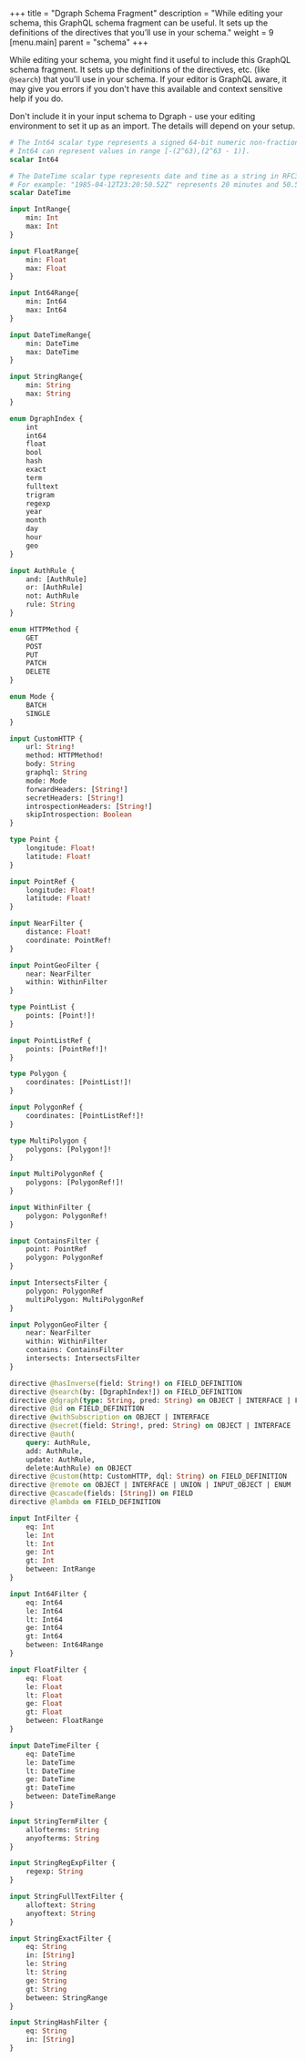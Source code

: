 +++
title = "Dgraph Schema Fragment"
description = "While editing your schema, this GraphQL schema fragment can be useful. It sets up the definitions of the directives that you’ll use in your schema."
weight = 9
[menu.main]
    parent = "schema"
+++

While editing your schema, you might find it useful to include this GraphQL schema fragment.  It sets up the definitions of the directives, etc. (like `@search`) that you'll use in your schema.  If your editor is GraphQL aware, it may give you errors if you don't have this available and context sensitive help if you do.

Don't include it in your input schema to Dgraph - use your editing environment to set it up as an import.  The details will depend on your setup.

```graphql
# The Int64 scalar type represents a signed 64‐bit numeric non‐fractional value.
# Int64 can represent values in range [-(2^63),(2^63 - 1)].
scalar Int64

# The DateTime scalar type represents date and time as a string in RFC3339 format.
# For example: "1985-04-12T23:20:50.52Z" represents 20 minutes and 50.52 seconds after the 23rd hour of April 12th, 1985 in UTC.
scalar DateTime

input IntRange{
	min: Int
	max: Int
}

input FloatRange{
	min: Float
	max: Float
}

input Int64Range{
	min: Int64
	max: Int64
}

input DateTimeRange{
	min: DateTime
	max: DateTime
}

input StringRange{
	min: String
	max: String
}

enum DgraphIndex {
	int
	int64
	float
	bool
	hash
	exact
	term
	fulltext
	trigram
	regexp
	year
	month
	day
	hour
	geo
}

input AuthRule {
	and: [AuthRule]
	or: [AuthRule]
	not: AuthRule
	rule: String
}

enum HTTPMethod {
	GET
	POST
	PUT
	PATCH
	DELETE
}

enum Mode {
	BATCH
	SINGLE
}

input CustomHTTP {
	url: String!
	method: HTTPMethod!
	body: String
	graphql: String
	mode: Mode
	forwardHeaders: [String!]
	secretHeaders: [String!]
	introspectionHeaders: [String!]
	skipIntrospection: Boolean
}

type Point {
	longitude: Float!
	latitude: Float!
}

input PointRef {
	longitude: Float!
	latitude: Float!
}

input NearFilter {
	distance: Float!
	coordinate: PointRef!
}

input PointGeoFilter {
	near: NearFilter
	within: WithinFilter
}

type PointList {
	points: [Point!]!
}

input PointListRef {
	points: [PointRef!]!
}

type Polygon {
	coordinates: [PointList!]!
}

input PolygonRef {
	coordinates: [PointListRef!]!
}

type MultiPolygon {
	polygons: [Polygon!]!
}

input MultiPolygonRef {
	polygons: [PolygonRef!]!
}

input WithinFilter {
	polygon: PolygonRef!
}

input ContainsFilter {
	point: PointRef
	polygon: PolygonRef
}

input IntersectsFilter {
	polygon: PolygonRef
	multiPolygon: MultiPolygonRef
}

input PolygonGeoFilter {
	near: NearFilter
	within: WithinFilter
	contains: ContainsFilter
	intersects: IntersectsFilter
}

directive @hasInverse(field: String!) on FIELD_DEFINITION
directive @search(by: [DgraphIndex!]) on FIELD_DEFINITION
directive @dgraph(type: String, pred: String) on OBJECT | INTERFACE | FIELD_DEFINITION
directive @id on FIELD_DEFINITION
directive @withSubscription on OBJECT | INTERFACE
directive @secret(field: String!, pred: String) on OBJECT | INTERFACE
directive @auth(
	query: AuthRule,
	add: AuthRule,
	update: AuthRule,
	delete:AuthRule) on OBJECT
directive @custom(http: CustomHTTP, dql: String) on FIELD_DEFINITION
directive @remote on OBJECT | INTERFACE | UNION | INPUT_OBJECT | ENUM
directive @cascade(fields: [String]) on FIELD
directive @lambda on FIELD_DEFINITION

input IntFilter {
	eq: Int
	le: Int
	lt: Int
	ge: Int
	gt: Int
	between: IntRange
}

input Int64Filter {
	eq: Int64
	le: Int64
	lt: Int64
	ge: Int64
	gt: Int64
	between: Int64Range
}

input FloatFilter {
	eq: Float
	le: Float
	lt: Float
	ge: Float
	gt: Float
	between: FloatRange
}

input DateTimeFilter {
	eq: DateTime
	le: DateTime
	lt: DateTime
	ge: DateTime
	gt: DateTime
	between: DateTimeRange
}

input StringTermFilter {
	allofterms: String
	anyofterms: String
}

input StringRegExpFilter {
	regexp: String
}

input StringFullTextFilter {
	alloftext: String
	anyoftext: String
}

input StringExactFilter {
	eq: String
	in: [String]
	le: String
	lt: String
	ge: String
	gt: String
	between: StringRange
}

input StringHashFilter {
	eq: String
	in: [String]
}
```
